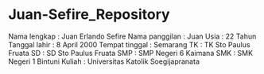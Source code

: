 # Juan-Sefire_Repository
Nama lengkap	 : Juan Erlando Sefire
Nama panggilan : Juan
Usia 		: 22 Tahun 
Tanggal lahir 	: 8 April 2000 
Tempat tinggal	: Semarang 
TK  : TK Sto Paulus Fruata
SD  : SD Sto Paulus Fruata
SMP : SMP Negeri 6 Kaimana
SMK : SMK Negeri 1 Bintuni
Kuliah : Universitas Katolik Soegijapranata
